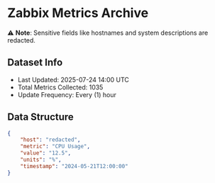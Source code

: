 # Zabbix Metrics Archive

⚠️ **Note**: Sensitive fields like hostnames and system descriptions are redacted.

## Dataset Info
- Last Updated: 2025-07-24 14:00 UTC
- Total Metrics Collected: 1035
- Update Frequency: Every (1) hour

## Data Structure
```json
{
    "host": "redacted",
    "metric": "CPU Usage",
    "value": "12.5",
    "units": "%",
    "timestamp": "2024-05-21T12:00:00"
}
```
